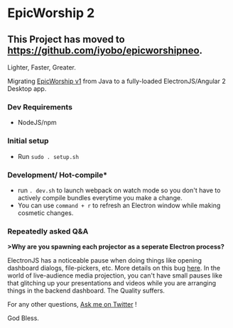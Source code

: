 # EpicWorship 2

## This Project has moved to https://github.com/iyobo/epicworshipneo.
Lighter, Faster, Greater.

Migrating [EpicWorship v1](https://github.com/iyobo/epicworship) from Java to a fully-loaded ElectronJS/Angular 2 Desktop app.

### Dev Requirements
- NodeJS/npm

### Initial setup
- Run `sudo . setup.sh`

### Development/ Hot-compile*
- run `. dev.sh` to launch webpack on watch mode so you don't have to actively compile bundles everytime you make a change.
- You can use `command + r` to refresh an Electron window while making cosmetic changes.

### Repeatedly asked Q&A

**>Why are you spawning each projector as a seperate Electron process?**

ElectronJS has a noticeable pause when doing things like opening dashboard dialogs, file-pickers, etc. More details
	on this bug [here](https://github.com/electron/electron/issues/5081).
In the world of live-audience media projection, you can't have small pauses like that glitching up your
	presentations and videos while you are arranging things in the backend dashboard. The Quality suffers.


For any other questions, [Ask me on Twitter](https://twitter.com/IyoboEki) !

God Bless.
